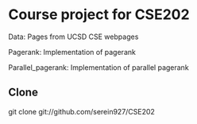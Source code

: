 # Course project for CSE202

Data: Pages from UCSD CSE webpages

Pagerank: Implementation of pagerank

Parallel_pagerank: Implementation of parallel pagerank

## Clone 

git clone git://github.com/serein927/CSE202
